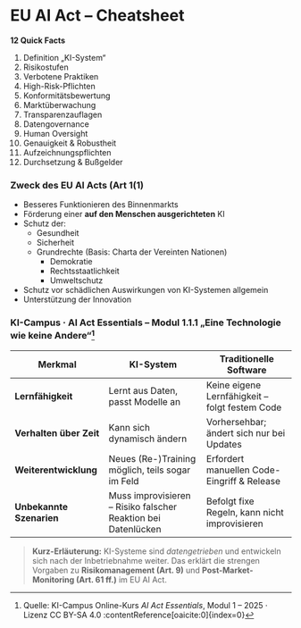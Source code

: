 # EU AI Act – Cheatsheet  

**12 Quick Facts**  
1. Definition „KI-System“  
2. Risikostufen  
3. Verbotene Praktiken  
4. High-Risk-Pflichten  
5. Konformitätsbewertung  
6. Marktüberwachung  
7. Transparenzauflagen  
8. Datengovernance  
9. Human Oversight  
10. Genauigkeit & Robustheit  
11. Aufzeichnungspflichten  
12. Durchsetzung & Bußgelder  

### Zweck des EU AI Acts (Art 1(1)
- Besseres Funktionieren des Binnenmarkts
- Förderung einer **auf den Menschen ausgerichteten** KI
- Schutz der:
  - Gesundheit
  - Sicherheit
  - Grundrechte (Basis: Charta der Vereinten Nationen)
    - Demokratie
    - Rechtsstaatlichkeit
    - Umweltschutz
- Schutz vor schädlichen Auswirkungen von KI-Systemen allgemein
- Unterstützung der Innovation

### KI-Campus · AI Act Essentials – Modul 1.1.1 „Eine Technologie wie keine Andere“[^kc1]

| Merkmal | KI-System | Traditionelle Software |
|---------|-----------|------------------------|
| **Lernfähigkeit** | Lernt aus Daten, passt Modelle an | Keine eigene Lernfähigkeit – folgt festem Code |
| **Verhalten über Zeit** | Kann sich dynamisch ändern | Vorhersehbar; ändert sich nur bei Updates |
| **Weiterentwicklung** | Neues (Re-)Training möglich, teils sogar im Feld | Erfordert manuellen Code-Eingriff & Release |
| **Unbekannte Szenarien** | Muss improvisieren – Risiko falscher Reaktion bei Datenlücken | Befolgt fixe Regeln, kann nicht improvisieren |

> **Kurz-Erläuterung:** KI-Systeme sind *datengetrieben* und entwickeln sich nach der Inbetriebnahme weiter. Das erklärt die strengen Vorgaben zu **Risikomanagement (Art. 9)** und **Post-Market-Monitoring (Art. 61 ff.)** im EU AI Act.

[^kc1]: Quelle: KI-Campus Online-Kurs *AI Act Essentials*, Modul 1 – 2025 · Lizenz CC BY-SA 4.0 :contentReference[oaicite:0]{index=0}
